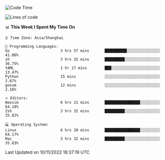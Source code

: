 <!--START_SECTION:waka-->
![Code Time](http://img.shields.io/badge/Code%20Time-968%20hrs%2032%20mins-blue)

![Lines of code](https://img.shields.io/badge/From%20Hello%20World%20I%27ve%20Written-24%20Thousand%20lines%20of%20code-blue)

📊 **This Week I Spent My Time On** 

```text
⌚︎ Time Zone: Asia/Shanghai

💬 Programming Languages: 
Go                       3 hrs 57 mins       ██████████░░░░░░░░░░░░░░░   41.06% 
sh                       3 hrs 32 mins       █████████░░░░░░░░░░░░░░░░   36.75% 
YAML                     1 hr 17 mins        ███░░░░░░░░░░░░░░░░░░░░░░   13.47% 
Python                   15 mins             ░░░░░░░░░░░░░░░░░░░░░░░░░   2.67% 
gosum                    12 mins             ░░░░░░░░░░░░░░░░░░░░░░░░░   2.16%

🔥 Editors: 
Neovim                   6 hrs 21 mins       ████████████████░░░░░░░░░   64.18% 
Zsh                      3 hrs 32 mins       █████████░░░░░░░░░░░░░░░░   35.82%

💻 Operating System: 
Linux                    6 hrs 20 mins       ████████████████░░░░░░░░░   64.17% 
Mac                      3 hrs 32 mins       █████████░░░░░░░░░░░░░░░░   35.83%

```


 Last Updated on 10/11/2022 18:37:19 UTC
<!--END_SECTION:waka-->
